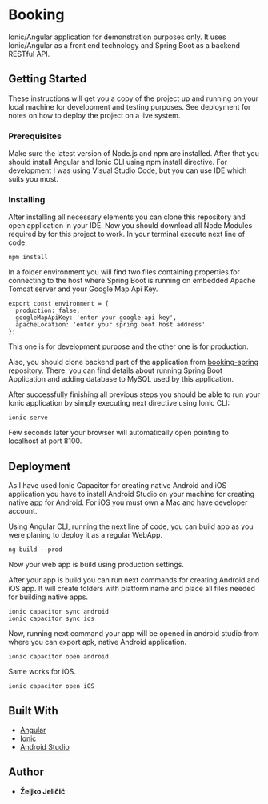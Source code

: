 # Booking

Ionic/Angular application for demonstration purposes only. It uses Ionic/Angular as a front end technology and Spring Boot as a backend RESTful API.

## Getting Started

These instructions will get you a copy of the project up and running on your local machine for development and testing purposes. See deployment for notes on how to deploy the project on a live system.

### Prerequisites

Make sure the latest version of Node.js and npm are installed. After that you should install Angular and Ionic CLI using npm install directive.
For development I was using Visual Studio Code, but you can use IDE which suits you most. 

### Installing

After installing all necessary elements you can clone this repository and open application in your IDE. Now you should download all Node Modules required by for this project to work. In your terminal execute next line of code: 


```
npm install
```

In a folder environment you will find two files containing properties for connecting to the host where Spring Boot is running on embedded Apache Tomcat server and your Google Map Api Key. 

```
export const environment = {
  production: false,
  googleMapApiKey: 'enter your google-api key',
  apacheLocation: 'enter your spring boot host address'
};
```

This one is for development purpose and the other one is for production.

Also, you should clone backend part of the application from [booking-spring](https://github.com/Smorior/booking-spring-boot) repository. 
There, you can find details about running Spring Boot Application and adding database to MySQL used by this application.

After successfully finishing all previous steps you should be able to run your Ionic application by simply executing next directive using Ionic CLI:

```
ionic serve
```

Few seconds later your browser will automatically open pointing to localhost at port 8100.

## Deployment

As I have used Ionic Capacitor for creating native Android and iOS application you have to install Android Studio on your machine for creating native app for Android. For iOS you must own a Mac and have developer account. 

Using Angular CLI, running the next line of code, you can build app as you were planing to deploy it as a regular WebApp. 

```
ng build --prod
```

Now your web app is build using production settings.

After your app is build you can run next commands for creating Android and iOS app. 
It will create folders with platform name and place all files needed for building native apps.

```
ionic capacitor sync android
ionic capacitor sync ios
```

Now, running next command your app will be opened in android studio from where you can export apk, native Android application.

```
ionic capacitor open android
```

Same works for iOS.

```
ionic capacitor open iOS
```


## Built With

* [Angular](https://angular.io/docs)
* [Ionic](https://ionicframework.com/docs)
* [Android Studio](https://developer.android.com/studio)


## Author

* **Željko Jeličić** 
